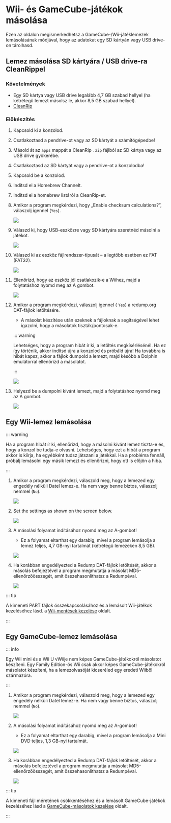 # Wii- és GameCube-játékok másolása

Ezen az oldalon megismerkedhetsz a GameCube-/Wii-játéklemezek lemásolásának módjával, hogy az adatokat egy SD kártyán vagy USB drive-on tárolhasd.

## Lemez másolása SD kártyára / USB drive-ra CleanRippel

### Követelmények

- Egy SD kártya vagy USB drive legalább 4,7 GB szabad hellyel (ha kétrétegű lemezt másolsz le, akkor 8,5 GB szabad hellyel).
- [CleanRip](https://oscwii.org/library/app/cleanrip)

### Előkészítés

1. Kapcsold ki a konzolod.

2. Csatlakoztasd a pendrive-ot vagy az SD kártyát a számítógépedbe!

3. Másold át az `apps` mappát a CleanRip `.zip` fájlból az SD kártya vagy az USB drive gyökerébe.

4. Csatlakoztasd az SD kártyát vagy a pendrive-ot a konzolodba!

5. Kapcsold be a konzolod.

6. Indítsd el a Homebrew Channelt.

7. Indítsd el a homebrew listáról a CleanRip-et.

8. Amikor a program megkérdezi, hogy „Enable checksum calculations?”, válaszolj igennel (`Yes`).

    ![](/images/homebrew/CleanRip/checksum.png)

9. Válaszd ki, hogy USB-eszközre vagy SD kártyára szeretnéd másolni a játékot.

    ![](/images/homebrew/CleanRip/device.png)

10. Válaszd ki az eszköz fájlrendszer-típusát – a legtöbb esetben ez FAT (FAT32).

    ![](/images/homebrew/CleanRip/filesystem.png)

11. Ellenőrizd, hogy az eszköz jól csatlakozik-e a Wiihez, majd a folytatáshoz nyomd meg az A gombot.

    ![](/images/homebrew/CleanRip/insertdevice.png)

12. Amikor a program megkérdezi, válaszolj igennel ( `Yes`) a redump.org DAT-fájlok letöltésére.

    - A másolat készítése után ezeknek a fájloknak a segítségével lehet igazolni, hogy a másolatok tiszták/pontosak-e.

    ::: warning

    Lehetséges, hogy a program hibát ír ki, a letöltés megkísérlésénél. Ha ez így történik, akkor indítsd újra a konzolod és próbáld újra! Ha továbbra is hibát kapsz, akkor a fájlok dumpold a lemezt, majd később a Dolphin emulátorral ellenőrizd a másolatot.

    :::

    ![](/images/homebrew/CleanRip/redump.png)

13. Helyezd be a dumpolni kívánt lemezt, majd a folytatáshoz nyomd meg az A gombot.

    ![](/images/homebrew/CleanRip/insertdisc.png)

## Egy Wii-lemez lemásolása

::: warning

Ha a program hibát ír ki, ellenőrizd, hogy a másolni kívánt lemez tiszta-e és, hogy a konzol be tudja-e olvasni. Lehetséges, hogy ezt a hibát a program akkor is kiírja, ha egyébként tudsz játszani a játékkal. Ha a probléma fennáll, próbálj lemásolni egy másik lemezt és ellenőrizni, hogy ott is előjön a hiba.

:::

1. Amikor a program megkérdezi, válaszold meg, hogy a lemezed egy engedély nélküli Datel lemez-e. Ha nem vagy benne biztos, válaszolj nemmel (`No`).

    ![](/images/homebrew/CleanRip/dateldisc.png)

2. Set the settings as shown on the screen below.

    ![](/images/homebrew/CleanRip/wiisettings.png)

3. A másolási folyamat indításához nyomd meg az A-gombot!

    - Ez a folyamat eltarthat egy darabig, mivel a program lemásolja a lemez teljes, 4,7 GB-nyi tartalmát (kétrétegű lemezeken 8,5 GB).

    ![](/images/homebrew/CleanRip/wiiprogress.png)

4. Ha korábban engedélyezted a Redump DAT-fájlok letöltését, akkor a másolás befejeztével a program megmutatja a másolat MD5-ellenőrzőösszegét, amit összehasonlíthatsz a Redumpéval.

    ![](/images/homebrew/CleanRip/wiidumpcomplete.png)

::: tip

A kimeneti PART fájlok összekapcsolásához és a lemásolt Wii-játékok kezeléséhez lásd. a [Wii-mentések kezelése](wii-backups) oldalt.

:::

## Egy GameCube-lemez lemásolása

::: info

Egy Wii mini és a Wii U vWiije nem képes GameCube-játékokról másolatot készíteni. Egy Family Edition-ös Wii csak akkor képes GameCube-játékokról másolatot készíteni, ha a lemezolvasóját kicseréled egy eredeti Wiiből származóra.

:::

1. Amikor a program megkérdezi, válaszold meg, hogy a lemezed egy engedély nélküli Datel lemez-e. Ha nem vagy benne biztos, válaszolj nemmel (`No`).

    ![](/images/homebrew/CleanRip/dateldisc.png)

2. A másolási folyamat indításához nyomd meg az A-gombot!

    - Ez a folyamat eltarthat egy darabig, mivel a program lemásolja a Mini DVD teljes, 1,3 GB-nyi tartalmát.

    ![](/images/homebrew/CleanRip/gcprogress.png)

3. Ha korábban engedélyezted a Redump DAT-fájlok letöltését, akkor a másolás befejeztével a program megmutatja a másolat MD5-ellenőrzőösszegét, amit összehasonlíthatsz a Redumpéval.

    ![](/images/homebrew/CleanRip/gcdumpcomplete.png)

::: tip

A kimeneti fájl méretének csökkentéséhez és a lemásolt GameCube-játékok kezeléséhez lásd a [GameCube-másolatok kezelése](gc-backups) oldalt.

:::
